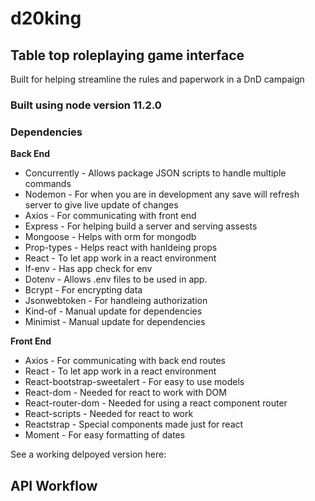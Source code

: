 # d20king 
## Table top roleplaying game interface

Built for helping streamline the rules and paperwork in a DnD campaign

### **Built using node version 11.2.0**

### Dependencies 

**Back End**
- Concurrently - Allows package JSON scripts to handle multiple commands
- Nodemon - For when you are in development any save will refresh server to give live update of changes
- Axios - For communicating with front end
- Express - For helping build a server and serving assests
- Mongoose - Helps with orm for mongodb
- Prop-types - Helps react with hanldeing props
- React - To let app work in a react environment
- If-env - Has app check for env
- Dotenv - Allows .env files to be used in app. 
- Bcrypt - For encrypting data
- Jsonwebtoken - For handleing authorization
- Kind-of - Manual update for dependencies
- Minimist - Manual update for dependencies

**Front End**
- Axios - For communicating with back end routes
- React - To let app work in a react environment
- React-bootstrap-sweetalert - For easy to use models
- React-dom - Needed for react to work with DOM
- React-router-dom - Needed for using a react component router
- React-scripts - Needed for react to work
- Reactstrap - Special components made just for react
- Moment - For easy formatting of dates

See a working delpoyed version here: 


## API Workflow

